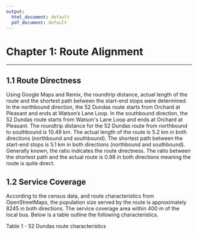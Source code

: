 ```yaml
---
output:
  html_document: default
  pdf_document: default
---
```


# Chapter 1: Route Alignment 
___

## 1.1 Route Directness
Using Google Maps and Remix, the roundtrip distance, actual length of the route and the shortest path between the start-end stops were determined. In the northbound direction, the 52 Dundas route starts from Orchard at Pleasant and ends at Watson’s Lane Loop. In the southbound direction, the 52 Dundas route starts from Watson's Lane Loop and ends at Orchard at Pleasant. The roundtrip distance for the 52 Dundas route from northbound to southbound is 10.49 km. The actual length of the route is 5.2 km in both directions (northbound and southbound). The shortest path between the start-end stops is 5.1 km in both directions (northbound and southbound). Generally known, the ratio indicates the route directness. The ratio between the shortest path and the actual route is 0.98 in both directions meaning the route is quite direct.

## 1.2 Service Coverage

According to the census data, and route characteristics from OpenStreetMaps, the population size served by the route is approximately 8245 in both directions. The service coverage area within 400 m of the local bus. Below is a table outline the following characteristics.

Table 1 - 52 Dundas route characteristics



